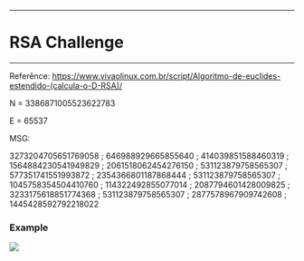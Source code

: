 ___
# RSA Challenge
___
Referênce: https://www.vivaolinux.com.br/script/Algoritmo-de-euclides-estendido-(calcula-o-D-RSA)/

N = 3386871005523622783

E = 65537

MSG:

3273204705651769058 ; 646988929665855640 ; 414039851588460319 ; 1564884230541949829 ; 2061518062454276150 ; 531123879758565307 ; 577351741551993872 ; 2354366801187868444 ; 531123879758565307 ; 1045758354504410760 ; 114322492855077014 ; 2087794601428009825 ; 3233175618851774368 ; 531123879758565307 ; 2877578967909742608 ; 1445428592792218022

### Example

![](https://github.com/gabrielportes/rsachallenge/blob/master/example.jpg)
